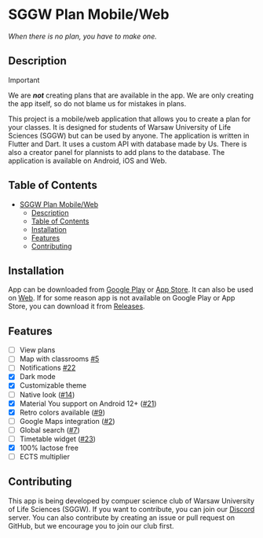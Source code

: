# SGGW Plan Mobile/Web

*When there is no plan, you have to make one.*

## Description

> [!IMPORTANT]
> We are ***not*** creating plans that are available in the app. We are only creating the app itself, so do not blame us for mistakes in plans.

This project is a mobile/web application that allows you to create a plan for your classes. It is designed for students of Warsaw University of Life Sciences (SGGW) but can be used by anyone. The application is written in Flutter and Dart. It uses a custom API with database made by Us. There is also a creator panel for plannists to add plans to the database. The application is available on Android, iOS and Web.

## Table of Contents

- [SGGW Plan Mobile/Web](#sggw-plan-mobileweb)
  - [Description](#description)
  - [Table of Contents](#table-of-contents)
  - [Installation](#installation)
  - [Features](#features)
  - [Contributing](#contributing)

## Installation

App can be downloaded from [Google Play](https://play.google.com/store/apps/details?id=com.sggwplanmobile) or [App Store](https://apps.apple.com/us/app/sggw-plan-mobile/id1556366546). It can also be used on [Web](https://sggwplanmobile.web.app/#/). If for some reason app is not available on Google Play or App Store, you can download it from [Releases](https://github.com/SilverNETGroupSGGW/psggw/releases).

## Features

- [ ] View plans
- [ ] Map with classrooms [#5](https://github.com/SilverNETGroupSGGW/psggw/issues/5)
- [ ] Notifications [#22](https://github.com/SilverNETGroupSGGW/psggw/issues/22)
- [x] Dark mode
- [x] Customizable theme
- [ ] Native look ([#14](https://github.com/SilverNETGroupSGGW/psggw/issues/14))
- [x] Material You support on Android 12+ ([#21](https://github.com/SilverNETGroupSGGW/psggw/issues/21))
- [x] Retro colors available ([#9](https://github.com/SilverNETGroupSGGW/psggw/issues/9))
- [ ] Google Maps integration ([#2](https://github.com/SilverNETGroupSGGW/psggw/issues/2))
- [ ] Global search ([#7](https://github.com/SilverNETGroupSGGW/psggw/issues/7))
- [ ] Timetable widget ([#23](https://github.com/SilverNETGroupSGGW/psggw/issues/23))
- [x] 100% lactose free
- [ ] ECTS multiplier

## Contributing

This app is being developed by compuer science club of Warsaw University of Life Sciences (SGGW). If you want to contribute, you can join our [Discord](https://discord.gg/8QXQ5q9) server. You can also contribute by creating an issue or pull request on GitHub, but we encourage you to join our club first.
